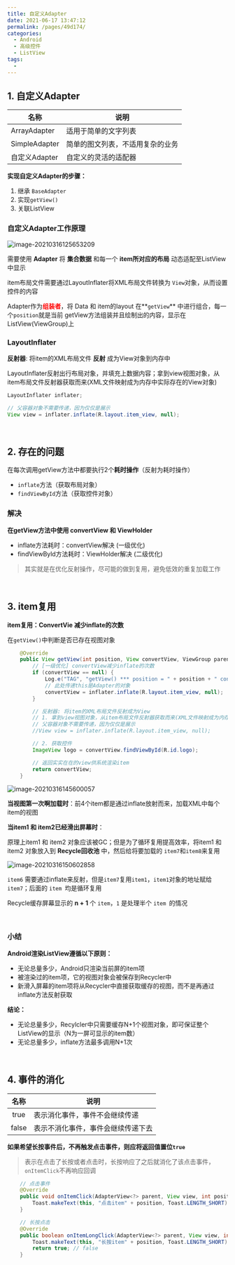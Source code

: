 ```yaml
---
title: 自定义Adapter
date: 2021-06-17 13:47:12
permalink: /pages/49d174/
categories:
  - Android
  - 高级控件
  - ListView
tags:
  - 
---
```

## 1. 自定义Adapter

| 名称          | 说明                             |
| ------------- | -------------------------------- |
| ArrayAdapter  | 适用于简单的文字列表             |
| SimpleAdapter | 简单的图文列表，不适用复杂的业务 |
| 自定义Adapter | 自定义的灵活的适配器             |

**实现自定义Adapter的步骤：**

1. 继承 `BaseAdapter`
2. 实现`getView()`
3. 关联ListView



### 自定义Adapter工作原理

![image-20210316125653209](https://iqqcode-blog.oss-cn-beijing.aliyuncs.com/img-2021-befo/20210316125653.png)

需要使用 **Adapter** 将 **集合数据** 和每一个 **item所对应的布局** 动态适配至ListView中显示

item布局文件需要通过LayoutInflater将XML布局文件转换为 `View`对象，从而设置控件的内容 

Adapter作为<font color =red>**组装者**</font>，将 Data 和 item的layout 在**`getView`** 中进行组合，每一个`position`就是当前 getView方法组装并且绘制出的内容，显示在ListView(ViewGroup)上

### LayoutInflater

**反射器**: 将item的XML布局文件 **反射** 成为View对象到内存中

LayoutInflater反射出行布局对象，并填充上数据内容；拿到view视图对象，从item布局文件反射器获取而来(XML文件映射成为内存中实际存在的View对象)

```java
LayoutInflater inflater;

// 父容器对象不需要传递，因为仅仅是展示
View view = inflater.inflate(R.layout.item_view, null); 
```

<br>

## 2. 存在的问题

在每次调用getView方法中都要执行2个**耗时操作**（反射为耗时操作）

- `inflate`方法（获取布局对象）
- `findViewById`方法（获取控件对象）

### 解决

**在getView方法中使用 convertView 和 ViewHolder**

- inflate方法耗时：convertView解决 (一级优化)
- findViewByld方法耗时：ViewHolder解决 (二级优化)

> 其实就是在优化反射操作，尽可能的做到复用，避免低效的重复加载工作

<br>

## 3. item复用

**item复用：ConvertVie 减少inflate的次数**

在`getView()`中判断是否已存在视图对象

```java
	@Override
    public View getView(int position, View convertView, ViewGroup parent) {
        // [一级优化] convertView减少inflate的次数
        if (convertView == null) {
            Log.e("TAG", "getView() *** position = " + position + " convertView = " + convertView);
            // 此处传递this是Adapter的对象
            convertView = inflater.inflate(R.layout.item_view, null);
        }

        // 反射器: 将item的XML布局文件反射成为View
        // 1. 拿到view视图对象，从item布局文件反射器获取而来(XML文件映射成为内存中实际存在的View对象)
        // 父容器对象不需要传递，因为仅仅是展示
        //View view = inflater.inflate(R.layout.item_view, null);

        // 2. 获取控件
        ImageView logo = convertView.findViewById(R.id.logo);

        // 返回实实在在的view供系统渲染item
        return convertView;
    }
```

![image-20210316145600057](https://iqqcode-blog.oss-cn-beijing.aliyuncs.com/img-2021-befo/20210316145600.png)

**当视图第一次啊加载时**：前4个item都是通过inflate放射而来，加载XML中每个item的视图

**当item1 和 item2已经滑出屏幕时**：

原理上item1 和 item2 对象应该被GC；但是为了循环复用提高效率，将item1 和 item2 对象放入到 **Recycle回收池** 中，然后给将要加载的 `item7`和`item8`来复用

![image-20210316150602858](https://iqqcode-blog.oss-cn-beijing.aliyuncs.com/img-2021-befo/20210316150602.png)

`item6` 需要通过inflate来反射，但是`item7`复用`item1`，`item1`对象的地址赋给`item7`；后面的 `item `均是循环复用

Recycle缓存屏幕显示的 **n + 1** 个 `item`，`1` 是处理半个 `item `的情况

<br>

### 小结

**Android渲染ListView遵循以下原则：**

- 无论总量多少，Android只渲染当前屏的item项
- 被渲染过的item项，它的视图对象会被保存到Recycler中
- 新滑入屏幕的item项将从Recycler中直接获取缓存的视图，而不是再通过inflate方法反射获取

**结论：**

- 无论总量多少，Recylcler中只需要缓存N+1个视图对象，即可保证整个ListView的显示（N为一屏可显示的item数）
- 无论总量多少，inflate方法最多调用N+1次

<br>

## 4. 事件的消化

| 名称  | 说明                               |
| :---: | ---------------------------------- |
| true  | 表示消化事件，事件不会继续传递     |
| false | 表示不消化事件，事件会继续传递下去 |

**如果希望长按事件后，不再触发点击事件，则应将返回值置位`true`**

> 表示在点击了长按或者点击时，长按响应了之后就消化了该点击事件，`onItemClick`不再响应回调

```java
	// 点击事件
	@Override
    public void onItemClick(AdapterView<?> parent, View view, int position, long id) {
        Toast.makeText(this, "点击item" + position, Toast.LENGTH_SHORT).show();
    }  

	// 长按点击 
	@Override
    public boolean onItemLongClick(AdapterView<?> parent, View view, int position, long id) {
        Toast.makeText(this, "长按item" + position, Toast.LENGTH_SHORT).show();
        return true; // false
    }
```


